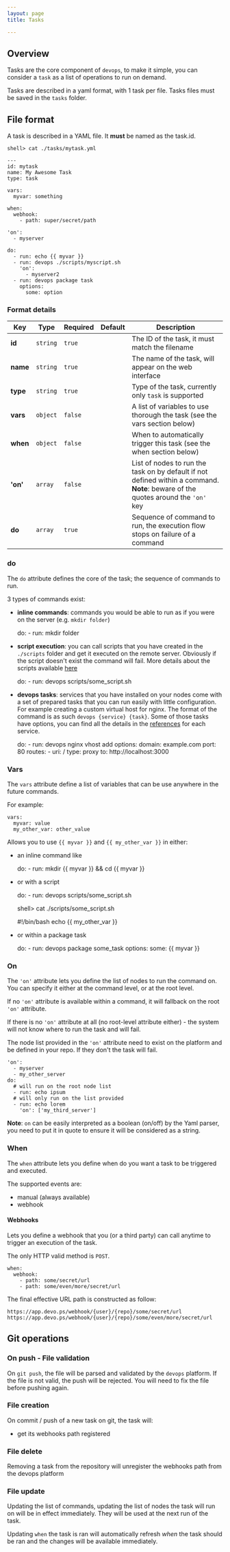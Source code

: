 ```yaml
---
layout: page
title: Tasks

---
```

## Overview

Tasks are the core component of `devops`, to make it simple, you can consider a `task` as a list of operations to run on demand.  

Tasks are described in a yaml format, with 1 task per file. Tasks files must be saved in the `tasks` folder.

## File format

A task is described in a YAML file. It __must__ be named as the task.id.

    shell> cat ./tasks/mytask.yml
    
    ---
    id: mytask
    name: My Awesome Task
    type: task

    vars:
      myvar: something

    when:
      webhook:
        - path: super/secret/path

    'on':
      - myserver

    do:
      - run: echo {{ myvar }}
      - run: devops ./scripts/myscript.sh
        'on':
          - myserver2
      - run: devops package task
        options:
          some: option


### Format details


Key | Type | Required | Default | Description
--- | --- | --- | --- | ---
**id** | `string` | `true` | | The ID of the task, it must match the filename
**name** | `string` | `true` | | The name of the task, will appear on the web interface
**type** | `string` | `true` | | Type of the task, currently only `task` is supported
**vars** | `object` | `false` | | A list of variables to use thorough the task (see the vars section below)
**when** | `object` | `false` | | When to automatically trigger this task (see the when section below)
**'on'** | `array` | `false` | | List of nodes to run the task on by default if not defined within a command. **Note**: beware of the quotes around the `'on'` key
**do** | `array` | `true` | | Sequence of command to run, the execution flow stops on failure of a command

### do

The `do` attribute defines the core of the task; the sequence of commands to run. 

3 types of commands exist:

- **inline commands**: commands you would be able to run as if you were on the server (e.g. `mkdir folder`)


    do:
      - run: mkdir folder


- **script execution**: you can call scripts that you have created in the `./scripts` folder and get it executed on the remote server. Obviously if the script doesn't exist the command will fail. More details about the scripts available [here](/manual/Scripts.html)


    do:
      - run: devops scripts/some_script.sh


- **devops tasks**: services that you have installed on your nodes come with a set of prepared tasks that you can run easily with little configuration. For example creating a custom virtual host for nginx. The format of the command is as such `devops {service} {task}`. Some of those tasks have options, you can find all the details in the [references](/references) for each service.


    do:
      - run: devops nginx vhost add
        options:
          domain: example.com
          port: 80
          routes:
            - uri: /
              type: proxy
              to: http://localhost:3000


### Vars

The `vars` attribute define a list of variables that can be use anywhere in the future commands.

For example:


    vars:
      myvar: value
      my_other_var: other_value


Allows you to use `{{ myvar }}` and `{{ my_other_var }}` in either:

- an inline command like


    do:
      - run: mkdir {{ myvar }} && cd {{ myvar }}


- or with a script


    do:
      - run: devops scripts/some_script.sh
    
    shell> cat ./scripts/some_script.sh
    
    #!/bin/bash
    echo {{ my_other_var }}


- or within a package task


    do:
      - run: devops package some_task
        options:
          some: {{ myvar }}


### On

The `'on'` attribute lets you define the list of nodes to run the command on. You can specify it either at the command level, or at the root level. 

If no `'on'` attribute is available within a command, it will fallback on the root `'on'` attribute. 

If there is no `'on'` attribute at all (no root-level attribute either) - the system will not know where to run the task and will fail.

The node list provided in the `'on'` attribute need to exist on the platform and be defined in your repo. If they don't the task will fail.


    'on':
      - myserver
      - my_other_server
    do:
      # will run on the root node list
      - run: echo ipsum
      # will only run on the list provided
      - run: echo lorem
        'on': ['my_third_server']


**Note**: `on` can be easily interpreted as a boolean (on/off) by the Yaml parser, you need to put it in quote to ensure it will be considered as a string.

### When

The `when` attribute lets you define when do you want a task to be triggered and executed.

The supported events are:

- manual (always available)
- webhook

#### Webhooks

Lets you define a webhook that you (or a third party) can call anytime to trigger an execution of the task.

The only HTTP valid method is `POST`.


    when:
      webhook:
        - path: some/secret/url
        - path: some/even/more/secret/url


The final effective URL path is constructed as follow:


    https://app.devo.ps/webhook/{user}/{repo}/some/secret/url
    https://app.devo.ps/webhook/{user}/{repo}/some/even/more/secret/url


## Git operations

### On push - File validation

On `git push`, the file will be parsed and validated by the `devops` platform. If the file is not valid, the push will be rejected. You will need to fix the file before pushing again.

### File creation

On commit / push of a new task on git, the task will:

- get its webhooks path registered

### File delete

Removing a task from the repository will unregister the webhooks path from the devops platform

### File update

Updating the list of commands, updating the list of nodes the task will run on will be in effect immediately. They will be used at the next run of the task.

Updating `when` the task is ran will automatically refresh *when* the task should be ran and the changes will be available immediately.